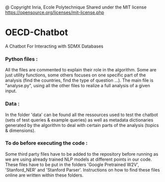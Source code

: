 @ Copyright Inria, Ecole Polytechnique
Shared under the MIT license https://opensource.org/licenses/mit-license.php

# OECD-Chatbot
A Chatbot For Interacting with SDMX Databases

### Python files :

All the files are commented to explain their role in the algorithm. Some are just utility functions, some others focuses on one specific part of the analysis (find the countries, find the type of question ...). The main file is "analyse.py", using all the other files to realize a full analysis of a given input.

### Data :

In the folder 'data' can be found all the ressources used to test the chatbot (sets of test queries & example queries) as well as metadata dictionaries generated by the algorithm to deal with certain parts of the analysis (topics & dimensions).

### To do before executing the code :

Some third party files have to be added to the repository before running as we are using already trained NLP models at different points in our code. These files have to be put in the folders 'Google Pretrained W2V', 'Stanford_NER' and 'Stanford Parser'. Instructions on how to find these files online are written within these folders.
